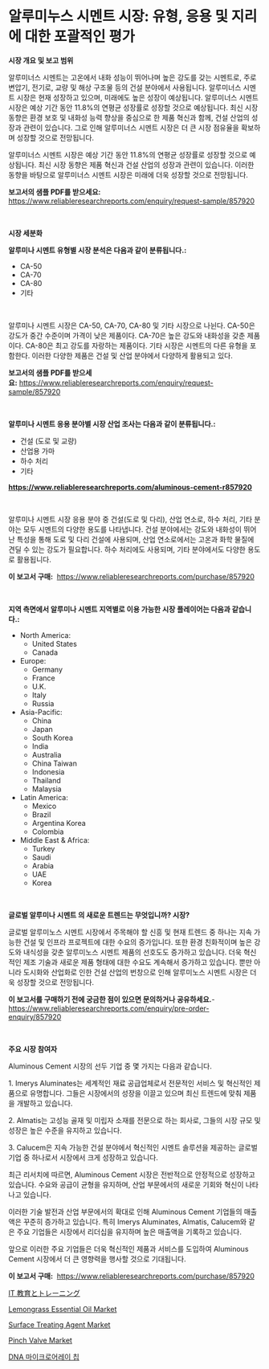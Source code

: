 <p><h1>알루미누스 시멘트 시장: 유형, 응용 및 지리에 대한 포괄적인 평가</h1></p><p><strong>시장 개요 및 보고 범위</strong></p>
<p><p>알루미너스 시멘트는 고온에서 내화 성능이 뛰어나며 높은 강도를 갖는 시멘트로, 주로 변압기, 전기로, 교량 및 해상 구조물 등의 건설 분야에서 사용됩니다. 알루미너스 시멘트 시장은 현재 성장하고 있으며, 미래에도 높은 성장이 예상됩니다. 알루미너스 시멘트 시장은 예상 기간 동안 11.8%의 연평균 성장률로 성장할 것으로 예상됩니다. 최신 시장 동향은 환경 보호 및 내화성 능력 향상을 중심으로 한 제품 혁신과 함께, 건설 산업의 성장과 관련이 있습니다. 그로 인해 알루미너스 시멘트 시장은 더 큰 시장 점유율을 확보하며 성장할 것으로 전망됩니다. </p><p>알루미너스 시멘트 시장은 예상 기간 동안 11.8%의 연평균 성장률로 성장할 것으로 예상됩니다. 최신 시장 동향은 제품 혁신과 건설 산업의 성장과 관련이 있습니다. 이러한 동향을 바탕으로 알루미너스 시멘트 시장은 미래에 더욱 성장할 것으로 전망됩니다.</p></p>
<p><strong>보고서의 샘플 PDF를 받으세요:</strong> <a href="https://www.reliableresearchreports.com/enquiry/request-sample/857920">https://www.reliableresearchreports.com/enquiry/request-sample/857920</a></p>
<p>&nbsp;</p>
<p><strong>시장 세분화</strong></p>
<p><strong>알루미나 시멘트 유형별 시장 분석은 다음과 같이 분류됩니다.:</strong></p>
<p><ul><li>CA-50</li><li>CA-70</li><li>CA-80</li><li>기타</li></ul></p>
<p>&nbsp;</p>
<p><p>알루미나 시멘트 시장은 CA-50, CA-70, CA-80 및 기타 시장으로 나뉜다. CA-50은 강도가 중간 수준이며 가격이 낮은 제품이다. CA-70은 높은 강도와 내화성을 갖춘 제품이다. CA-80은 최고 강도를 자랑하는 제품이다. 기타 시장은 시멘트의 다른 유형을 포함한다. 이러한 다양한 제품은 건설 및 산업 분야에서 다양하게 활용되고 있다.</p></p>
<p><strong>보고서의 샘플 PDF를 받으세요:</strong>&nbsp;<a href="https://www.reliableresearchreports.com/enquiry/request-sample/857920">https://www.reliableresearchreports.com/enquiry/request-sample/857920</a></p>
<p>&nbsp;</p>
<p><strong> 알루미나 시멘트 응용 분야별 시장 산업 조사는 다음과 같이 분류됩니다.:</strong></p>
<p><ul><li>건설 (도로 및 교량)</li><li>산업용 가마</li><li>하수 처리</li><li>기타</li></ul></p>
<p><strong><a href="https://www.reliableresearchreports.com/aluminous-cement-r857920">https://www.reliableresearchreports.com/aluminous-cement-r857920</a></strong></p>
<p>&nbsp;</p>
<p><p>알루미나 시멘트 시장 응용 분야 중 건설(도로 및 다리), 산업 연소로, 하수 처리, 기타 분야는 모두 시멘트의 다양한 용도를 나타냅니다. 건설 분야에서는 강도와 내화성이 뛰어난 특성을 통해 도로 및 다리 건설에 사용되며, 산업 연소로에서는 고온과 화학 물질에 견딜 수 있는 강도가 필요합니다. 하수 처리에도 사용되며, 기타 분야에서도 다양한 용도로 활용됩니다.</p></p>
<p><strong>이 보고서 구매:</strong>&nbsp; <a href="https://www.reliableresearchreports.com/purchase/857920">https://www.reliableresearchreports.com/purchase/857920</a></p>
<p>&nbsp;</p>
<p><strong>지역 측면에서 알루미나 시멘트 지역별로 이용 가능한 시장 플레이어는 다음과 같습니다.:</strong></p>
<p><ul>
    <li>
        North America:
        <ul>
            <li>United States</li>
            <li>Canada</li>
        </ul>
    </li>
    <li>
        Europe:
        <ul>
            <li>Germany</li>
            <li>France</li>
            <li>U.K.</li>
            <li>Italy</li>
            <li>Russia</li>
        </ul>
    </li>
    <li>
        Asia-Pacific:
        <ul>
            <li>China</li>
            <li>Japan</li>
            <li>South Korea</li>
            <li>India</li>
            <li>Australia</li>
            <li>China Taiwan</li>
            <li>Indonesia</li>
            <li>Thailand</li>
            <li>Malaysia</li>
        </ul>
    </li>
    <li>
        Latin America:
        <ul>
            <li>Mexico</li>
            <li>Brazil</li>
            <li>Argentina Korea</li>
            <li>Colombia</li>
        </ul>
    </li>
    <li>
        Middle East & Africa:
        <ul>
            <li>Turkey</li>
            <li>Saudi</li>
            <li>Arabia</li>
            <li>UAE</li>
            <li>Korea</li>
        </ul>
    </li>
    </ul></p>
<p>&nbsp;</p>
<p><strong>글로벌 알루미나 시멘트 의 새로운 트렌드는 무엇입니까? 시장?</strong></p>
<p><p>글로벌 알루미노스 시멘트 시장에서 주목해야 할 신흥 및 현재 트렌드 중 하나는 지속 가능한 건설 및 인프라 프로젝트에 대한 수요의 증가입니다. 또한 환경 친화적이며 높은 강도와 내식성을 갖춘 알루미노스 시멘트 제품의 선호도도 증가하고 있습니다. 더욱 혁신적인 제조 기술과 새로운 제품 형태에 대한 수요도 계속해서 증가하고 있습니다. 뿐만 아니라 도시화와 산업화로 인한 건설 산업의 번창으로 인해 알루미노스 시멘트 시장은 더욱 성장할 것으로 전망됩니다.</p></p>
<p><strong>이 보고서를 구매하기 전에 궁금한 점이 있으면 문의하거나 공유하세요.</strong>- <a href="https://www.reliableresearchreports.com/enquiry/pre-order-enquiry/857920">https://www.reliableresearchreports.com/enquiry/pre-order-enquiry/857920</a></p>
<p>&nbsp;</p>
<p><strong>주요 시장 참여자</strong></p>
<p><p>Aluminous Cement 시장의 선두 기업 중 몇 가지는 다음과 같습니다.</p><p>1. Imerys Aluminates는 세계적인 재료 공급업체로서 전문적인 서비스 및 혁신적인 제품으로 유명합니다. 그들은 시장에서의 성장을 이끌고 있으며 최신 트렌드에 맞춰 제품을 개발하고 있습니다.</p><p>2. Almatis는 고성능 골재 및 미립자 소재를 전문으로 하는 회사로, 그들의 시장 규모 및 성장은 높은 수준을 유지하고 있습니다. </p><p>3. Calucem은 지속 가능한 건설 분야에서 혁신적인 시멘트 솔루션을 제공하는 글로벌 기업 중 하나로서 시장에서 크게 성장하고 있습니다.</p><p>최근 리서치에 따르면, Aluminous Cement 시장은 전반적으로 안정적으로 성장하고 있습니다. 수요와 공급이 균형을 유지하며, 산업 부문에서의 새로운 기회와 혁신이 나타나고 있습니다.</p><p>이러한 기술 발전과 산업 부문에서의 확대로 인해 Aluminous Cement 기업들의 매출액은 꾸준히 증가하고 있습니다. 특히 Imerys Aluminates, Almatis, Calucem와 같은 주요 기업들은 시장에서 리더십을 유지하며 높은 매출액을 기록하고 있습니다. </p><p>앞으로 이러한 주요 기업들은 더욱 혁신적인 제품과 서비스를 도입하여 Aluminous Cement 시장에서 더 큰 영향력을 행사할 것으로 기대됩니다.</p></p>
<p><strong>이 보고서 구매:</strong>&nbsp;&nbsp;<a href="https://www.reliableresearchreports.com/purchase/857920">https://www.reliableresearchreports.com/purchase/857920</a></p>
<p><p><a href="https://github.com/mcbeesbxa270/Market-Research-Report-List-1/blob/main/315781720883.md">IT 教育とトレーニング</a></p><p><a href="https://issuu.com/reportprime-2/docs/lemongrass-essential-oil-market-size-2030.pptx">Lemongrass Essential Oil Market</a></p><p><a href="https://issuu.com/reportprime-2/docs/surface-treating-agent-market-size-2030.pptx">Surface Treating Agent Market</a></p><p><a href="https://github.com/juancolorado15/Market-Research-Report-List-2/blob/main/pinch-valve-market.md">Pinch Valve Market</a></p><p><a href="https://github.com/xvz497517413/Market-Research-Report-List-1/blob/main/384663519377.md">DNA 마이크로어레이 칩</a></p></p>